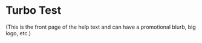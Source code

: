 # Turbo Test

(This is the front page of the help text and can have a promotional blurb, big logo, etc.)